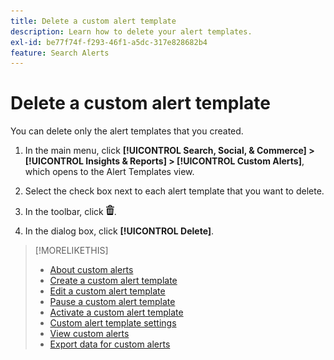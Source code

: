 ```yaml
---
title: Delete a custom alert template
description: Learn how to delete your alert templates.
exl-id: be77f74f-f293-46f1-a5dc-317e828682b4
feature: Search Alerts
---
```

# Delete a custom alert template

You can delete only the alert templates that you created.

1.  In the main menu, click **[!UICONTROL Search, Social, & Commerce] > [!UICONTROL Insights & Reports] > [!UICONTROL Custom Alerts]**, which opens to the Alert Templates view.

1.  Select the check box next to each alert template that you want to delete.

1.  In the toolbar, click ![Delete](/help/search-social-commerce/assets/delete.png "Delete").

1.  In the dialog box, click **[!UICONTROL Delete]**.

>[!MORELIKETHIS]
>
>* [About custom alerts](alert-about.md)
>* [Create a custom alert template](alert-template-create.md)
>* [Edit a custom alert template](alert-template-edit.md)
>* [Pause a custom alert template](alert-template-pause.md)
>* [Activate a custom alert template](alert-template-activate.md)
>* [Custom alert template settings](alert-template-settings.md)
>* [View custom alerts](alert-view.md)
>* [Export data for custom alerts](alert-export-data.md)
